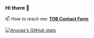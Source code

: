 ### Hi there 👋

📫 How to reach me: **[TOB Contact Form](https://www.tob.ba/get-in-touch/)**

[![Anurag's GitHub stats](https://github-readme-stats.vercel.app/api?username=vladotesanovic)](https://github.com/anuraghazra/github-readme-stats)

<!--
**vladotesanovic/vladotesanovic** is a ✨ _special_ ✨ repository because its `README.md` (this file) appears on your GitHub profile.

Here are some ideas to get you started:

- 🔭 I’m currently working on ...
- 🌱 I’m currently learning ...
- 👯 I’m looking to collaborate on ...
- 🤔 I’m looking for help with ...
- 💬 Ask me about ...
- 📫 How to reach me: ...
- 😄 Pronouns: ...
- ⚡ Fun fact: ...
-->
